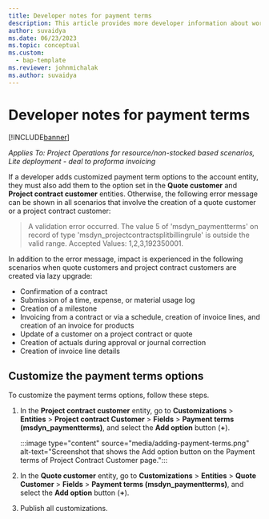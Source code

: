 ```yaml
---
title: Developer notes for payment terms
description: This article provides more developer information about working with payment terms.
author: suvaidya
ms.date: 06/23/2023
ms.topic: conceptual
ms.custom: 
  - bap-template
ms.reviewer: johnmichalak
ms.author: suvaidya
---
```


# Developer notes for payment terms

[!INCLUDE[banner](../../includes/banner.md)]

_Applies To: Project Operations for resource/non-stocked based scenarios, Lite deployment - deal to proforma invoicing_

If a developer adds customized payment term options to the account entity, they must also add them to the option set in the **Quote customer** and **Project contract customer** entities. Otherwise, the following error message can be shown in all scenarios that involve the creation of a quote customer or a project contract customer:

> A validation error occurred. The value 5 of 'msdyn\_paymentterms' on record of type 'msdyn\_projectcontractsplitbillingrule' is outside the valid range. Accepted Values: 1,2,3,192350001.

In addition to the error message, impact is experienced in the following scenarios when quote customers and project contract customers are created via lazy upgrade:

- Confirmation of a contract
- Submission of a time, expense, or material usage log
- Creation of a milestone
- Invoicing from a contract or via a schedule, creation of invoice lines, and creation of an invoice for products
- Update of a customer on a project contract or quote
- Creation of actuals during approval or journal correction
- Creation of invoice line details

## Customize the payment terms options

To customize the payment terms options, follow these steps.

1. In the **Project contract customer** entity, go to **Customizations** \> **Entities** \> **Project contract Customer** \> **Fields** \> **Payment terms (msdyn\_paymentterms)**, and select the **Add option** button (**\+**).

    :::image type="content" source="media/adding-payment-terms.png" alt-text="Screenshot that shows the Add option button on the Payment terms of Project Contract Customer page.":::

1. In the **Quote customer** entity, go to **Customizations** \> **Entities** \> **Quote Customer** \> **Fields** \> **Payment terms (msdyn\_paymentterms)**, and select the **Add option** button (**\+**).
1. Publish all customizations.
